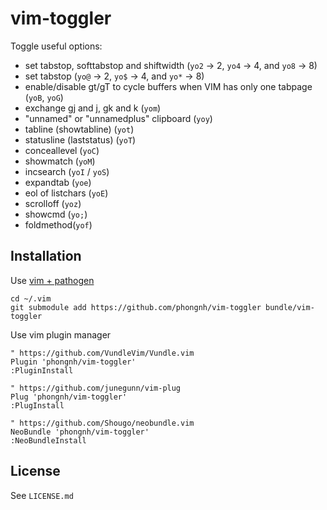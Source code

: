 # vim-toggler

Toggle useful options:

* set tabstop, softtabstop and shiftwidth (`yo2` -> 2, `yo4` -> 4, and `yo8` -> 8)
* set tabstop (`yo@` -> 2, `yo$` -> 4, and `yo*` -> 8)
* enable/disable gt/gT to cycle buffers when VIM has only one tabpage (`yoB`, `yoG`)
* exchange gj and j, gk and k (`yom`)
* "unnamed" or "unnamedplus" clipboard (`yoy`)
* tabline (showtabline) (`yot`)
* statusline (laststatus) (`yoT`)
* conceallevel (`yoC`)
* showmatch (`yoM`)
* incsearch (`yoI` / `yoS`)
* expandtab (`yoe`)
* eol of listchars (`yoE`)
* scrolloff (`yoz`)
* showcmd (`yo;`)
* foldmethod(`yof`)

## Installation

Use [vim + pathogen](http://vimcasts.org/episodes/synchronizing-plugins-with-git-submodules-and-pathogen)

    cd ~/.vim
    git submodule add https://github.com/phongnh/vim-toggler bundle/vim-toggler

Use vim plugin manager

    " https://github.com/VundleVim/Vundle.vim
    Plugin 'phongnh/vim-toggler'
    :PluginInstall

    " https://github.com/junegunn/vim-plug
    Plug 'phongnh/vim-toggler'
    :PlugInstall

    " https://github.com/Shougo/neobundle.vim
    NeoBundle 'phongnh/vim-toggler'
    :NeoBundleInstall

## License

See `LICENSE.md`
